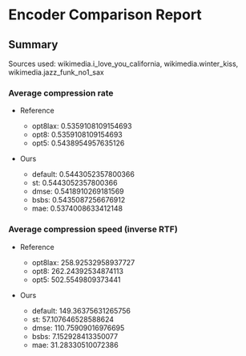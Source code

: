 
# Encoder Comparison Report

## Summary

Sources used: wikimedia.i_love_you_california, wikimedia.winter_kiss, wikimedia.jazz_funk_no1_sax

### Average compression rate

  - Reference
    - opt8lax: 0.5359108109154693
    - opt8: 0.5359108109154693
    - opt5: 0.5438954957635126

  - Ours
    - default: 0.5443052357800366
    - st: 0.5443052357800366
    - dmse: 0.5418910269181569
    - bsbs: 0.5435087256676912
    - mae: 0.5374008633412148


### Average compression speed (inverse RTF)
  - Reference
    - opt8lax: 258.92532958937727
    - opt8: 262.24392534874113
    - opt5: 502.5549809373441

  - Ours
    - default: 149.36375631265756
    - st: 57.107646528588624
    - dmse: 110.75909016976695
    - bsbs: 7.152928413350077
    - mae: 31.28330510072386



